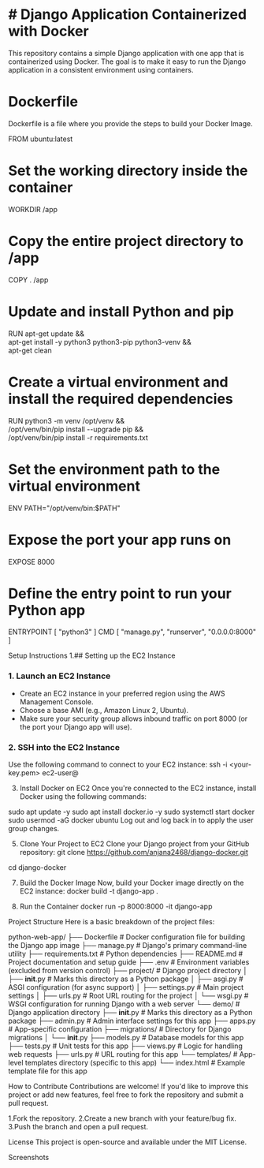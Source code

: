 # # Django Application Containerized with Docker

This repository contains a simple Django application with one app that is containerized using Docker. The goal is to make it easy to run the Django application in a consistent environment using containers.

# Dockerfile
Dockerfile is a file where you provide the steps to build your Docker Image.


FROM ubuntu:latest
# Set the working directory inside the container
WORKDIR /app

# Copy the entire project directory to /app
COPY . /app

# Update and install Python and pip
RUN apt-get update && \
    apt-get install -y python3 python3-pip python3-venv && \
    apt-get clean

# Create a virtual environment and install the required dependencies
RUN python3 -m venv /opt/venv && \
    /opt/venv/bin/pip install --upgrade pip && \
    /opt/venv/bin/pip install -r requirements.txt

# Set the environment path to the virtual environment
ENV PATH="/opt/venv/bin:$PATH"

# Expose the port your app runs on
EXPOSE 8000

# Define the entry point to run your Python app
ENTRYPOINT [ "python3" ]
CMD [ "manage.py", "runserver", "0.0.0.0:8000" ]

Setup Instructions
1.## Setting up the EC2 Instance

### 1. Launch an EC2 Instance

- Create an EC2 instance in your preferred region using the AWS Management Console.
- Choose a base AMI (e.g., Amazon Linux 2, Ubuntu).
- Make sure your security group allows inbound traffic on port 8000 (or the port your Django app will use).

### 2. SSH into the EC2 Instance

Use the following command to connect to your EC2 instance:
ssh -i <your-key.pem> ec2-user@<your-ec2-public-ip>

3. Install Docker on EC2
Once you're connected to the EC2 instance, install Docker using the following commands:

sudo apt update -y
sudo apt install docker.io -y
sudo systemctl start docker
sudo usermod -aG docker ubuntu
Log out and log back in to apply the user group changes.

5. Clone Your Project to EC2
Clone your Django project from your GitHub repository:
git clone https://github.com/anjana2468/django-docker.git

cd django-docker

7. Build the Docker Image
Now, build your Docker image directly on the EC2 instance:
docker build -t django-app .

8. Run the Container
docker run -p 8000:8000 -it django-app

Project Structure
Here is a basic breakdown of the project files:

 python-web-app/
  ├── Dockerfile                    # Docker configuration file for building the Django app image
  ├── manage.py                     # Django's primary command-line utility
  ├── requirements.txt              # Python dependencies
  ├── README.md                     # Project documentation and setup guide
  ├── .env                          # Environment variables (excluded from version control)
  ├── project/                      # Django project directory
  │   ├── __init__.py               # Marks this directory as a Python package
  │   ├── asgi.py                   # ASGI configuration (for async support)
  │   ├── settings.py               # Main project settings
  │   ├── urls.py                   # Root URL routing for the project
  │   └── wsgi.py                   # WSGI configuration for running Django with a web server
  └── demo/                         # Django application directory
      ├── __init__.py               # Marks this directory as a Python package
      ├── admin.py                  # Admin interface settings for this app
      ├── apps.py                   # App-specific configuration
      ├── migrations/               # Directory for Django migrations
      │   └── __init__.py
      ├── models.py                 # Database models for this app
      ├── tests.py                  # Unit tests for this app
      ├── views.py                  # Logic for handling web requests
      ├── urls.py                   # URL routing for this app
      └── templates/                # App-level templates directory (specific to this app)
          └── index.html            # Example template file for this app


How to Contribute
Contributions are welcome! If you'd like to improve this project or add new features, feel free to fork the repository and submit a pull request.

1.Fork the repository.
2.Create a new branch with your feature/bug fix.
3.Push the branch and open a pull request.

License
This project is open-source and available under the MIT License.  

Screenshots


                    
